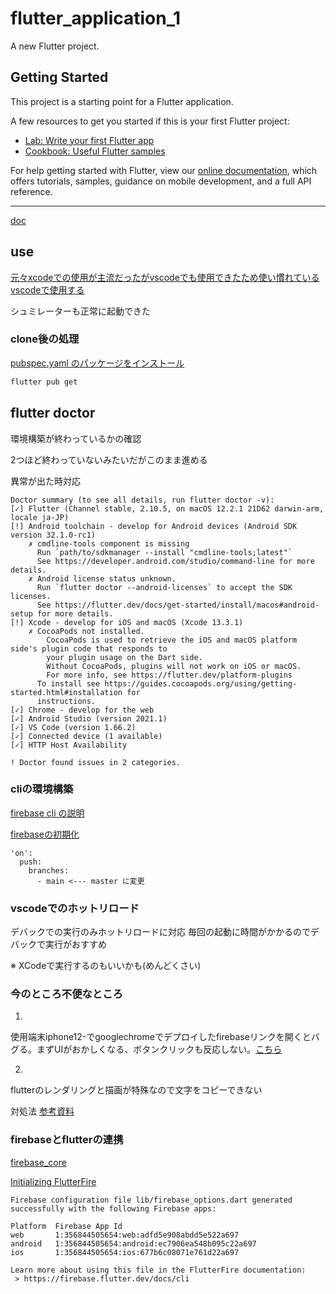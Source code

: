 # flutter_application_1

A new Flutter project.

## Getting Started

This project is a starting point for a Flutter application.

A few resources to get you started if this is your first Flutter project:

- [Lab: Write your first Flutter app](https://flutter.dev/docs/get-started/codelab)
- [Cookbook: Useful Flutter samples](https://flutter.dev/docs/cookbook)

For help getting started with Flutter, view our
[online documentation](https://flutter.dev/docs), which offers tutorials,
samples, guidance on mobile development, and a full API reference.

----

[doc](https://docs.flutter.dev/search?q=navigate)

## use

[元々xcodeでの使用が主流だったがvscodeでも使用できたため使い慣れているvscodeで使用する](https://qiita.com/apricotcomic/items/7ff53950e10fcff212d2)

シュミレーターも正常に起動できた

### clone後の処理

[pubspec.yaml のパッケージをインストール](https://laox.com/ja/uhq6)

```bash
flutter pub get 
```

## flutter doctor

環境構築が終わっているかの確認

2つほど終わっていないみたいだがこのまま進める

異常が出た時対応

```
Doctor summary (to see all details, run flutter doctor -v):
[✓] Flutter (Channel stable, 2.10.5, on macOS 12.2.1 21D62 darwin-arm, locale ja-JP)
[!] Android toolchain - develop for Android devices (Android SDK version 32.1.0-rc1)
    ✗ cmdline-tools component is missing
      Run `path/to/sdkmanager --install "cmdline-tools;latest"`
      See https://developer.android.com/studio/command-line for more details.
    ✗ Android license status unknown.
      Run `flutter doctor --android-licenses` to accept the SDK licenses.
      See https://flutter.dev/docs/get-started/install/macos#android-setup for more details.
[!] Xcode - develop for iOS and macOS (Xcode 13.3.1)
    ✗ CocoaPods not installed.
        CocoaPods is used to retrieve the iOS and macOS platform side's plugin code that responds to
        your plugin usage on the Dart side.
        Without CocoaPods, plugins will not work on iOS or macOS.
        For more info, see https://flutter.dev/platform-plugins
      To install see https://guides.cocoapods.org/using/getting-started.html#installation for
      instructions.
[✓] Chrome - develop for the web
[✓] Android Studio (version 2021.1)
[✓] VS Code (version 1.66.2)
[✓] Connected device (1 available)
[✓] HTTP Host Availability

! Doctor found issues in 2 categories.
```

### cliの環境構築

[firebase cli の説明](https://zenn.dev/pressedkonbu/articles/deploy-flutter-web-app-with-firebase-hosting)

[firebaseの初期化](https://firebase.google.com/docs/cli?hl=ja#macos)

```
'on':
  push:
    branches:
      - main <--- master に変更
```

### vscodeでのホットリロード

デバックでの実行のみホットリロードに対応
毎回の起動に時間がかかるのでデバックで実行がおすすめ

※ XCodeで実行するのもいいかも(めんどくさい)

### 今のところ不便なところ

1.
使用端末iphone12-でgooglechromeでデプロイしたfirebaseリンクを開くとバグる。まずUIがおかしくなる、ボタンクリックも反応しない。[こちら](https://www.amazon.co.jp/-/en/gp/video/detail/B09PRQJVB2/ref=atv_wl_hom_c_unkc_1_9?language=en)

2.
flutterのレンダリングと描画が特殊なので文字をコピーできない

対処法
[参考資料](https://qiita.com/sekitaka_1214/items/24f021605ef4961c746e)

### firebaseとflutterの連携

[firebase_core](https://pub.dev/packages/firebase_core)

[Initializing FlutterFire](https://firebase.flutter.dev/docs/overview/)

```
Firebase configuration file lib/firebase_options.dart generated successfully with the following Firebase apps:

Platform  Firebase App Id
web       1:356844505654:web:adfd5e908abdd5e522a697
android   1:356844505654:android:ec7906ea548b095c22a697
ios       1:356844505654:ios:677b6c08071e761d22a697

Learn more about using this file in the FlutterFire documentation:
 > https://firebase.flutter.dev/docs/cli
 ```
